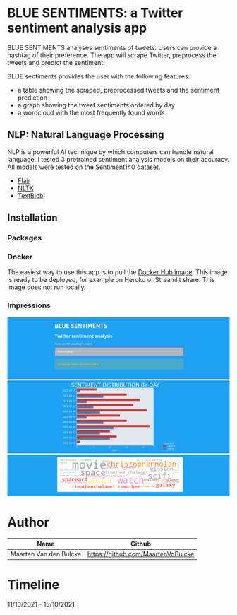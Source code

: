 # BLUE SENTIMENTS: a Twitter sentiment analysis app

BLUE SENTIMENTS analyses sentiments of tweets. Users can 
provide a hashtag of their preference. The app will scrape
Twitter, preprocess the tweets and predict the sentiment. 

BLUE sentiments provides the user with the following features: 
+ a table showing the scraped, preprocessed tweets and the sentiment prediction
+ a graph showing the tweet sentiments ordered by day
+ a wordcloud with the most frequently found words

## NLP: Natural Language Processing

NLP is a powerful AI technique by which computers can handle 
natural language. 
I tested 3 pretrained sentiment analysis models on their accuracy.
All models were tested on the <a href=http://help.sentiment140.com/for-students target="blank_">Sentiment140 dataset</a>.

+ <a href=https://github.com/flairNLP/flair target="blank_">Flair</a>
+ <a href=https://www.nltk.org/ target="blank_">NLTK</a>
+ <a href=https://textblob.readthedocs.io/en/dev/ target="blank_">TextBlob</a>


## Installation
### Packages

### Docker

The easiest way to use this app is to pull the 
<a href=https://hub.docker.com/repository/docker/maartenvdbulcke/blue-sentiments target="blank_">Docker Hub image</a>. 
This image is ready to be deployed,
for example on Heroku or Streamlit share. 
This image does not run locally. 


### Impressions
<img src="visuals/image1.png"/> 
<img src="visuals/image2.png"/> 
<img src="visuals/image3.png"/> 



# Author 
| Name                   | Github                              |
|------------------------|-------------------------------------|
| Maarten Van den Bulcke | https://github.com/MaartenVdBulcke  |


# Timeline
11/10/2021 - 15/10/2021